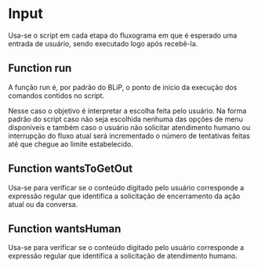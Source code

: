 # Input

<p>Usa-se o script em cada etapa do fluxograma em que é esperado uma entrada de usuário, sendo executado logo após recebê-la.</p>

## Function run

<p>A função run é, por padrão do BLiP, o ponto de início da execução dos comandos contidos no script.</p>

<p>Nesse caso o objetivo é interpretar a escolha feita pelo usuário. Na forma padrão do script caso não seja escolhida nenhuma das opções de menu disponíveis e também caso o usuário não solicitar atendimento humano ou interrupção do fluxo atual será incrementado o número de tentativas feitas até que chegue ao limite estabelecido.</p>

## Function wantsToGetOut

<p>Usa-se para verificar se o conteúdo digitado pelo usuário corresponde a expressão regular que identifica a solicitação de encerramento da ação atual ou da conversa.</p>

## Function wantsHuman

<p>Usa-se para verificar se o conteúdo digitado pelo usuário corresponde a expressão regular que identifica a solicitação de atendimento humano.</p>